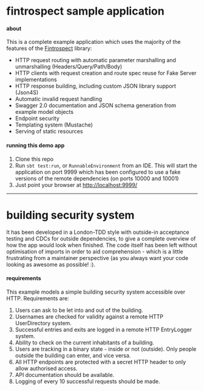 # fintrospect sample application 

#### about
This is a complete example application which uses the majority of the features of the [Fintrospect](http://fintrospect.io) library:

- HTTP request routing with automatic parameter marshalling and unmarshalling (Headers/Query/Path/Body)
- HTTP clients with request creation and route spec reuse for Fake Server implementations
- HTTP response building, including custom JSON library support (Json4S)
- Automatic invalid request handling
- Swagger 2.0 documentation and JSON schema generation from example model objects
- Endpoint security
- Templating system (Mustache)
- Serving of static resources

#### running this demo app
1. Clone this repo
2. Run ```sbt test:run```, or  ```RunnableEnvironment``` from an IDE. This will start the application on port 9999 
which has been configured to use a fake versions of the remote dependencies (on ports 10000 and 10001)
3. Just point your browser at <a href="http://localhost:9999/">http://localhost:9999/</a>

<hr/>

# building security system

It has been developed in a London-TDD style with outside-in acceptance testing and CDCs for outside dependencies,
to give a complete overview of how the app would look when finished. The code itself has been left without optimisation of
imports in order to aid comprehension - which is a little frustrating from a maintainer perspective (as you always want your 
code looking as awesome as possible! :).

#### requirements
This example models a simple building security system accessible over HTTP. Requirements are:

1. Users can ask to be let into and out of the building.
2. Usernames are checked for validity against a remote HTTP UserDirectory system.
3. Successful entries and exits are logged in a remote HTTP EntryLogger system.
4. Ability to check on the current inhabitants of a building.
5. Users are tracking in a binary state - inside or not (outside). Only people outside the building can enter, and vice versa.
6. All HTTP endpoints are protected with a secret HTTP header to only allow authorised access.
7. API documentation should be available.
8. Logging of every 10 successful requests should be made.
